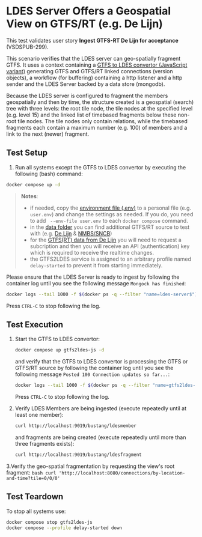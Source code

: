 # LDES Server Offers a Geospatial View on GTFS/RT (e.g. De Lijn)
This test validates user story **Ingest GTFS-RT De Lijn for acceptance** (VSDSPUB-299).

This scenario verifies that the LDES server can geo-spatially fragment GTFS. It uses a context containing a [GTFS to LDES convertor (JavaScript variant)](https://github.com/julianrojas87/gtfs2ldes-js) generating GTFS and GTFS/RT linked connections (version objects), a workflow (for buffering) containing a http listener and a http sender and the LDES Server backed by a data store (mongodb).

Because the LDES server is configured to fragment the members geospatially and then by time, the structure created is a geospatial (search) tree with three levels: the root tile node, the tile nodes at the specified level (e.g. level 15) and the linked list of timebased fragments below these non-root tile nodes. The tile nodes only contain relations, while the timebased fragments each contain a maximum number (e.g. 100) of members and a link to the next (newer) fragment.

## Test Setup
1. Run all systems except the GTFS to LDES convertor by executing the following (bash) command:
```bash
docker compose up -d
```
> **Notes**:
> * if needed, copy the [environment file (.env)](./.env) to a personal file (e.g. `user.env`) and change the settings as needed. If you do, you need to add ` --env-file user.env` to each `docker compose` command.
> * in the [data folder](./data/) you can find additional GTFS/RT source to test with (e.g. [De Lijn](./data/delijn.env) & [NMBS/SNCB](./data/nmbs.env))
> * for the [GTFS(RT) data from De Lijn](https://data.delijn.be/) you will need to request a subcription and then you will receive an API (authentication) key which is required to receive the realtime changes.
> * the GTFS2LDES service is assigned to an arbitrary profile named `delay-started` to prevent it from starting immediately.

Please ensure that the LDES Server is ready to ingest by following the container log until you see the following message `Mongock has finished`:
```bash
docker logs --tail 1000 -f $(docker ps -q --filter "name=ldes-server$")
```
Press `CTRL-C` to stop following the log.

## Test Execution
1. Start the GTFS to LDES convertor:
    ```bash
    docker compose up gtfs2ldes-js -d
    ```
    and verify that the GTFS to LDES convertor is processing the GTFS or GTFS/RT source  by following the container log until you see the following message `Posted 100 Connection updates so far...`:
    ```bash
    docker logs --tail 1000 -f $(docker ps -q --filter "name=gtfs2ldes-js$")
    ```
    Press `CTRL-C` to stop following the log.

2. Verify LDES Members are being ingested (execute repeatedly until at least one member):
    ```bash
    curl http://localhost:9019/bustang/ldesmember
    ```
    and fragments are being created (execute repeatedly until more than three fragments exists):
    ```bash
    curl http://localhost:9019/bustang/ldesfragment
    ```

3.Verify the geo-spatial fragmentation by requesting the view's root fragment:
    ```bash
    curl 'http://localhost:8080/connections/by-location-and-time?tile=0/0/0'
    ```

## Test Teardown
To stop all systems use:
```bash
docker compose stop gtfs2ldes-js
docker compose --profile delay-started down
```
